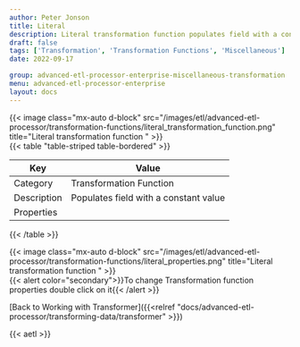 ```yaml
---
author: Peter Jonson
title: Literal
description: Literal transformation function populates field with a constant value
draft: false
tags: ['Transformation', 'Transformation Functions', 'Miscellaneous']
date: 2022-09-17

group: advanced-etl-processor-enterprise-miscellaneous-transformation
menu: advanced-etl-processor-enterprise
layout: docs
---
```


{{< image class="mx-auto d-block"  src="/images/etl/advanced-etl-processor/transformation-functions/literal_transformation_function.png" title="Literal transformation function " >}}
\
{{< table "table-striped table-bordered" >}}

| Key         | Value                                 |
| ----------- | ------------------------------------- |
| Category    | Transformation Function               |
| Description | Populates field with a constant value |
| Properties  |                                       |

{{< /table >}}

{{< image class="mx-auto d-block"  src="/images/etl/advanced-etl-processor/transformation-functions/literal_properties.png" title="Literal transformation function " >}}
\
{{< alert color="secondary">}}To change Transformation function properties double click on it{{< /alert >}}

[Back to Working with Transformer]({{<relref "docs/advanced-etl-processor/transforming-data/transformer" >}})

{{< aetl >}}
